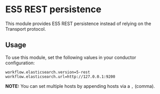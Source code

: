 # ES5 REST persistence

This module provides ES5 REST persistence instead of relying on the Transport protocol.

## Usage

To use this module, set the following values in your conductor configuration:


```
workflow.elasticsearch.version=5-rest
workflow.elasticsearch.url=http://127.0.0.1:9200
```

**NOTE:** You can set multiple hosts by appending hosts via a `,` (comma).